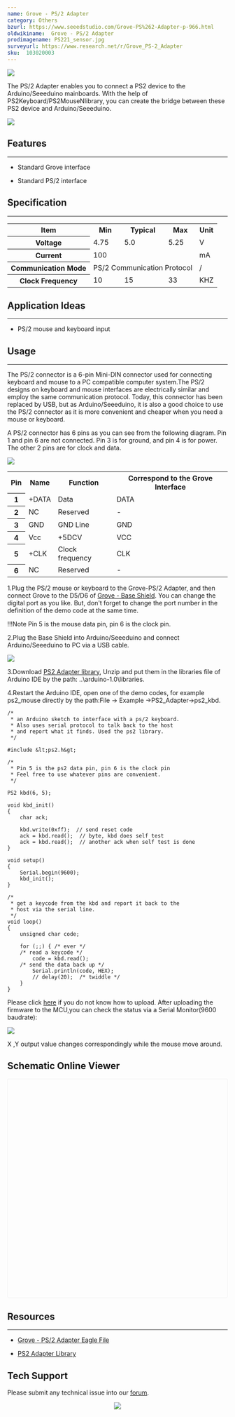 ```yaml
---
name: Grove - PS/2 Adapter
category: Others
bzurl: https://www.seeedstudio.com/Grove-PS%262-Adapter-p-966.html
oldwikiname:  Grove - PS/2 Adapter
prodimagename: PS221_sensor.jpg
surveyurl: https://www.research.net/r/Grove_PS-2_Adapter
sku:  103020003
---
```

 ![](https://github.com/SeeedDocument/Grove-PS_2_Adapter/raw/master/img/PS221_sensor.jpg)

The PS/2 Adapter enables you to connect a PS2 device to the Arduino/Seeeduino mainboards. With the help of PS2Keyboard/PS2MouseNlibrary, you can create the bridge between these PS2 device and Arduino/Seeeduino.

[![](https://github.com/SeeedDocument/Seeed-WiKi/raw/master/docs/images/300px-Get_One_Now_Banner-ragular.png)](https://www.seeedstudio.com/Grove-PS%262-Adapter-p-966.html)

##   Features
---
*   Standard Grove interface

*   Standard PS/2 interface

##   Specification
---
<table  cellspacing="0" width="80%">
<tr>
<th scope="col"> Item
</th>
<th scope="col"> Min
</th>
<th scope="col"> Typical
</th>
<th scope="col"> Max
</th>
<th scope="col"> Unit
</th></tr>
<tr>
<th scope="row"> Voltage
</th>
<td> 4.75
</td>
<td> 5.0
</td>
<td> 5.25
</td>
<td> V
</td></tr>
<tr>
<th scope="row"> Current
</th>
<td colspan="3"> 100
</td>
<td> mA
</td></tr>
<tr>
<th scope="row"> Communication Mode
</th>
<td colspan="3"> PS/2 Communication Protocol
</td>
<td> /
</td></tr>
<tr>
<th scope="row"> Clock Frequency
</th>
<td> 10
</td>
<td> 15
</td>
<td> 33
</td>
<td> KHZ
</td></tr></table>

##   Application Ideas
---
*   PS/2 mouse and keyboard input

##   Usage
---
The PS/2 connector is a 6-pin Mini-DIN connector used for connecting keyboard and mouse to a PC compatible computer system.The PS/2 designs on keyboard and mouse interfaces are electrically similar and employ the same communication protocol. Today, this connector has been replaced by USB, but as Arduino/Seeeduino, it is also a good choice to use the PS/2 connector as it is more convenient and cheaper when you need a mouse or keyboard.

A PS/2 connector has 6 pins as you can see from the following diagram. Pin 1 and pin 6 are not connected. Pin 3 is for ground, and pin 4 is for power. The other 2 pins are for clock and data.

 ![](https://github.com/SeeedDocument/Grove-PS_2_Adapter/raw/master/img/MiniDIN-6_Connector.svg.png)

<table  cellspacing="0" width="702">
<tr>
<th scope="col"> Pin
</th>
<th scope="col"> Name
</th>
<th scope="col"> Function
</th>
<th scope="col"> Correspond to the Grove Interface
</th></tr>
<tr>
<th scope="row"> 1
</th>
<td> +DATA
</td>
<td> Data
</td>
<td> DATA
</td></tr>
<tr>
<th scope="row"> 2
</th>
<td> NC
</td>
<td> Reserved
</td>
<td> -
</td></tr>
<tr>
<th scope="row"> 3
</th>
<td> GND
</td>
<td> GND Line
</td>
<td> GND
</td></tr>
<tr>
<th scope="row"> 4
</th>
<td> Vcc
</td>
<td> +5DCV
</td>
<td> VCC
</td></tr>
<tr>
<th scope="row"> 5
</th>
<td> +CLK
</td>
<td> Clock frequency
</td>
<td> CLK
</td></tr>
<tr>
<th scope="row"> 6
</th>
<td> NC
</td>
<td> Reserved
</td>
<td> -
</td></tr></table>

1.Plug the PS/2 mouse or keyboard to the Grove-PS/2 Adapter, and then connect Grove to the D5/D6 of [Grove - Base Shield](http://www.seeedstudio.com/depot/grove-base-shield-p-754.html?cPath=132_134). You can change the digital port as you like. But, don't forget to change the port number in the definition of the demo code at the same time.

!!!Note
     Pin 5 is the mouse data pin, pin 6 is the clock pin.

 2.Plug the Base Shield into Arduino/Seeeduino and connect Arduino/Seeeduino to PC via a USB cable.

![](https://github.com/SeeedDocument/Grove-PS_2_Adapter/raw/master/img/PS2_sensorss.jpg)

3.Download [PS2 Adapter library](https://github.com/SeeedDocument/Grove-PS_2_Adapter/raw/master/res/PS2_Adapter_Library.zip), Unzip and put them in the libraries file of Arduino IDE by the path: ..\arduino-1.0\libraries.

4.Restart the Arduino IDE, open one of the demo codes, for example ps2_mouse directly by the path:File -&gt; Example -&gt;PS2_Adapter-&gt;ps2_kbd.
```
/*
 * an Arduino sketch to interface with a ps/2 keyboard.
 * Also uses serial protocol to talk back to the host
 * and report what it finds. Used the ps2 library.
 */

#include &lt;ps2.h&gt;

/*
 * Pin 5 is the ps2 data pin, pin 6 is the clock pin
 * Feel free to use whatever pins are convenient.
 */

PS2 kbd(6, 5);

void kbd_init()
{
    char ack;

    kbd.write(0xff);  // send reset code
    ack = kbd.read();  // byte, kbd does self test
    ack = kbd.read();  // another ack when self test is done
}

void setup()
{
    Serial.begin(9600);
    kbd_init();
}

/*
 * get a keycode from the kbd and report it back to the
 * host via the serial line.
 */
void loop()
{
    unsigned char code;

    for (;;) { /* ever */
    /* read a keycode */
        code = kbd.read();
    /* send the data back up */
        Serial.println(code, HEX);
        // delay(20);  /* twiddle */
    }
}
```
Please click [here](http://www.seeedstudio.com/wiki/Upload_Code) if you do not know how to upload.
 After uploading the firmware to the MCU,you can check the status via a Serial Monitor(9600 baudrate):

 ![](https://github.com/SeeedDocument/Grove-PS_2_Adapter/raw/master/img/Result.jpg)

 X ,Y output value changes correspondingly while the mouse move around.



## Schematic Online Viewer

<div class="altium-ecad-viewer" data-project-src="https://github.com/SeeedDocument/Grove-PS_2_Adapter/raw/master/res/Grove-PS2_Adapter_eagle_file.zip" style="border-radius: 0px 0px 4px 4px; height: 500px; border-style: solid; border-width: 1px; border-color: rgb(241, 241, 241); overflow: hidden; max-width: 1280px; max-height: 700px; box-sizing: border-box;" />
</div>


##   Resources
---
*   [Grove - PS/2 Adapter Eagle File](https://github.com/SeeedDocument/Grove-PS_2_Adapter/raw/master/res/Grove-PS2_Adapter_eagle_file.zip)

*   [PS2 Adapter Library](https://github.com/SeeedDocument/Grove-PS_2_Adapter/raw/master/res/PS2_Adapter_Library.zip)

## Tech Support
Please submit any technical issue into our [forum](http://forum.seeedstudio.com/). <br /><p style="text-align:center"><a href="https://www.seeedstudio.com/act-4.html?utm_source=wiki&utm_medium=wikibanner&utm_campaign=newproducts" target="_blank"><img src="https://github.com/SeeedDocument/Wiki_Banner/raw/master/new_product.jpg" /></a></p>